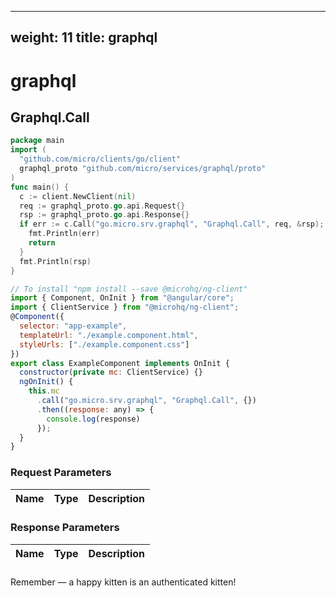 
---
weight: 11
title: graphql
---
# graphql

## Graphql.Call
```go
package main
import (
  "github.com/micro/clients/go/client"
  graphql_proto "github.com/micro/services/graphql/proto"
)
func main() {
  c := client.NewClient(nil)
  req := graphql_proto.go.api.Request{}
  rsp := graphql_proto.go.api.Response{}
  if err := c.Call("go.micro.srv.graphql", "Graphql.Call", req, &rsp); err != nil {
    fmt.Println(err)
    return
  }
  fmt.Println(rsp)
}
```
```javascript
// To install "npm install --save @microhq/ng-client"
import { Component, OnInit } from "@angular/core";
import { ClientService } from "@microhq/ng-client";
@Component({
  selector: "app-example",
  templateUrl: "./example.component.html",
  styleUrls: ["./example.component.css"]
})
export class ExampleComponent implements OnInit {
  constructor(private mc: ClientService) {}
  ngOnInit() {
    this.mc
      .call("go.micro.srv.graphql", "Graphql.Call", {})
      .then((response: any) => {
        console.log(response)
      });
  }
}
```

### Request Parameters
Name |  Type | Description
--------- | --------- | ---------

### Response Parameters
Name |  Type | Description
--------- | --------- | ---------


### 
<aside class="success">
Remember — a happy kitten is an authenticated kitten!
</aside>


